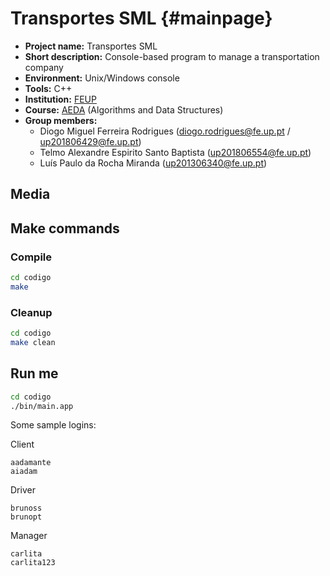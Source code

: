 # Transportes SML {#mainpage}

- **Project name:** Transportes SML
- **Short description:** Console-based program to manage a transportation company
- **Environment:** Unix/Windows console
- **Tools:** C++
- **Institution:** [FEUP](https://sigarra.up.pt/feup/en/web_page.Inicial)
- **Course:** [AEDA](https://sigarra.up.pt/feup/en/UCURR_GERAL.FICHA_UC_VIEW?pv_ocorrencia_id=436433) (Algorithms and Data Structures)
- **Group members:**
    - Diogo Miguel Ferreira Rodrigues (diogo.rodrigues@fe.up.pt / up201806429@fe.up.pt)
    - Telmo Alexandre Espirito Santo Baptista (up201806554@fe.up.pt)
    - Luís Paulo da Rocha Miranda (up201306340@fe.up.pt)

## Media

## Make commands
### Compile

```sh
cd codigo
make
```

### Cleanup

```sh
cd codigo
make clean
```

## Run me

```sh
cd codigo
./bin/main.app
```

Some sample logins:

Client

```
aadamante
aiadam
```

Driver

```
brunoss
brunopt
```

Manager

```
carlita
carlita123
```
